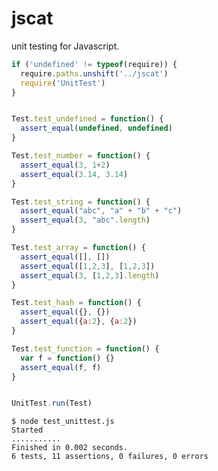 jscat
=====

unit testing for Javascript.

```javascript
if ('undefined' != typeof(require)) {
  require.paths.unshift('../jscat')
  require('UnitTest')
}


Test.test_undefined = function() {
  assert_equal(undefined, undefined)
}

Test.test_number = function() {
  assert_equal(3, 1+2)
  assert_equal(3.14, 3.14)
}

Test.test_string = function() {
  assert_equal("abc", "a" + "b" + "c")
  assert_equal(3, "abc".length)
}

Test.test_array = function() {
  assert_equal([], [])
  assert_equal([1,2,3], [1,2,3])
  assert_equal(3, [1,2,3].length)
}

Test.test_hash = function() {
  assert_equal({}, {})
  assert_equal({a:2}, {a:2})
}

Test.test_function = function() {
  var f = function() {}
  assert_equal(f, f)
}


UnitTest.run(Test)
```


	$ node test_unittest.js 
	Started
	...........
	Finished in 0.002 seconds.
	6 tests, 11 assertions, 0 failures, 0 errors
